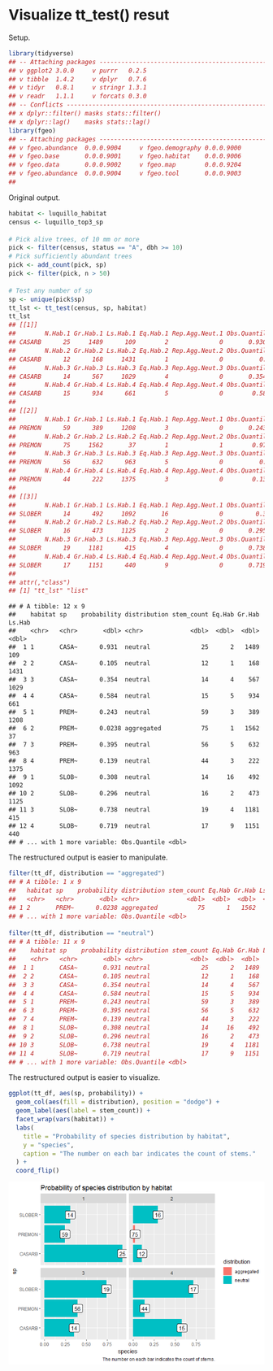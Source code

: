Visualize tt\_test() resut
================

Setup.

``` r
library(tidyverse)
## -- Attaching packages ---------------------------------------------------------- tidyverse 1.2.1 --
## v ggplot2 3.0.0     v purrr   0.2.5
## v tibble  1.4.2     v dplyr   0.7.6
## v tidyr   0.8.1     v stringr 1.3.1
## v readr   1.1.1     v forcats 0.3.0
## -- Conflicts ------------------------------------------------------------- tidyverse_conflicts() --
## x dplyr::filter() masks stats::filter()
## x dplyr::lag()    masks stats::lag()
library(fgeo)
## -- Attaching packages ---------------------------------------------------------- fgeo 0.0.0.9000 --
## v fgeo.abundance  0.0.0.9004     v fgeo.demography 0.0.0.9000
## v fgeo.base       0.0.0.9001     v fgeo.habitat    0.0.0.9006
## v fgeo.data       0.0.0.9002     v fgeo.map        0.0.0.9204
## v fgeo.abundance  0.0.0.9004     v fgeo.tool       0.0.0.9003
## 
```

Original output.

``` r
habitat <- luquillo_habitat
census <- luquillo_top3_sp

# Pick alive trees, of 10 mm or more
pick <- filter(census, status == "A", dbh >= 10)
# Pick sufficiently abundant trees
pick <- add_count(pick, sp)
pick <- filter(pick, n > 50)

# Test any number of sp
sp <- unique(pick$sp)
tt_lst <- tt_test(census, sp, habitat)
tt_lst
## [[1]]
##        N.Hab.1 Gr.Hab.1 Ls.Hab.1 Eq.Hab.1 Rep.Agg.Neut.1 Obs.Quantile.1
## CASARB      25     1489      109        2              0       0.930625
##        N.Hab.2 Gr.Hab.2 Ls.Hab.2 Eq.Hab.2 Rep.Agg.Neut.2 Obs.Quantile.2
## CASARB      12      168     1431        1              0          0.105
##        N.Hab.3 Gr.Hab.3 Ls.Hab.3 Eq.Hab.3 Rep.Agg.Neut.3 Obs.Quantile.3
## CASARB      14      567     1029        4              0       0.354375
##        N.Hab.4 Gr.Hab.4 Ls.Hab.4 Eq.Hab.4 Rep.Agg.Neut.4 Obs.Quantile.4
## CASARB      15      934      661        5              0        0.58375
## 
## [[2]]
##        N.Hab.1 Gr.Hab.1 Ls.Hab.1 Eq.Hab.1 Rep.Agg.Neut.1 Obs.Quantile.1
## PREMON      59      389     1208        3              0       0.243125
##        N.Hab.2 Gr.Hab.2 Ls.Hab.2 Eq.Hab.2 Rep.Agg.Neut.2 Obs.Quantile.2
## PREMON      75     1562       37        1              1        0.97625
##        N.Hab.3 Gr.Hab.3 Ls.Hab.3 Eq.Hab.3 Rep.Agg.Neut.3 Obs.Quantile.3
## PREMON      56      632      963        5              0          0.395
##        N.Hab.4 Gr.Hab.4 Ls.Hab.4 Eq.Hab.4 Rep.Agg.Neut.4 Obs.Quantile.4
## PREMON      44      222     1375        3              0        0.13875
## 
## [[3]]
##        N.Hab.1 Gr.Hab.1 Ls.Hab.1 Eq.Hab.1 Rep.Agg.Neut.1 Obs.Quantile.1
## SLOBER      14      492     1092       16              0         0.3075
##        N.Hab.2 Gr.Hab.2 Ls.Hab.2 Eq.Hab.2 Rep.Agg.Neut.2 Obs.Quantile.2
## SLOBER      16      473     1125        2              0       0.295625
##        N.Hab.3 Gr.Hab.3 Ls.Hab.3 Eq.Hab.3 Rep.Agg.Neut.3 Obs.Quantile.3
## SLOBER      19     1181      415        4              0       0.738125
##        N.Hab.4 Gr.Hab.4 Ls.Hab.4 Eq.Hab.4 Rep.Agg.Neut.4 Obs.Quantile.4
## SLOBER      17     1151      440        9              0       0.719375
## 
## attr(,"class")
## [1] "tt_lst" "list"
```

    ## # A tibble: 12 x 9
    ##    habitat sp    probability distribution stem_count Eq.Hab Gr.Hab Ls.Hab
    ##    <chr>   <chr>       <dbl> <chr>             <dbl>  <dbl>  <dbl>  <dbl>
    ##  1 1       CASA~      0.931  neutral              25      2   1489    109
    ##  2 2       CASA~      0.105  neutral              12      1    168   1431
    ##  3 3       CASA~      0.354  neutral              14      4    567   1029
    ##  4 4       CASA~      0.584  neutral              15      5    934    661
    ##  5 1       PREM~      0.243  neutral              59      3    389   1208
    ##  6 2       PREM~      0.0238 aggregated           75      1   1562     37
    ##  7 3       PREM~      0.395  neutral              56      5    632    963
    ##  8 4       PREM~      0.139  neutral              44      3    222   1375
    ##  9 1       SLOB~      0.308  neutral              14     16    492   1092
    ## 10 2       SLOB~      0.296  neutral              16      2    473   1125
    ## 11 3       SLOB~      0.738  neutral              19      4   1181    415
    ## 12 4       SLOB~      0.719  neutral              17      9   1151    440
    ## # ... with 1 more variable: Obs.Quantile <dbl>

The restructured output is easier to manipulate.

``` r
filter(tt_df, distribution == "aggregated")
## # A tibble: 1 x 9
##   habitat sp    probability distribution stem_count Eq.Hab Gr.Hab Ls.Hab
##   <chr>   <chr>       <dbl> <chr>             <dbl>  <dbl>  <dbl>  <dbl>
## 1 2       PREM~      0.0238 aggregated           75      1   1562     37
## # ... with 1 more variable: Obs.Quantile <dbl>

filter(tt_df, distribution == "neutral")
## # A tibble: 11 x 9
##    habitat sp    probability distribution stem_count Eq.Hab Gr.Hab Ls.Hab
##    <chr>   <chr>       <dbl> <chr>             <dbl>  <dbl>  <dbl>  <dbl>
##  1 1       CASA~       0.931 neutral              25      2   1489    109
##  2 2       CASA~       0.105 neutral              12      1    168   1431
##  3 3       CASA~       0.354 neutral              14      4    567   1029
##  4 4       CASA~       0.584 neutral              15      5    934    661
##  5 1       PREM~       0.243 neutral              59      3    389   1208
##  6 3       PREM~       0.395 neutral              56      5    632    963
##  7 4       PREM~       0.139 neutral              44      3    222   1375
##  8 1       SLOB~       0.308 neutral              14     16    492   1092
##  9 2       SLOB~       0.296 neutral              16      2    473   1125
## 10 3       SLOB~       0.738 neutral              19      4   1181    415
## 11 4       SLOB~       0.719 neutral              17      9   1151    440
## # ... with 1 more variable: Obs.Quantile <dbl>
```

The restructured output is easier to visualize.

``` r
ggplot(tt_df, aes(sp, probability)) + 
  geom_col(aes(fill = distribution), position = "dodge") +
  geom_label(aes(label = stem_count)) +
  facet_wrap(vars(habitat)) +
  labs(
    title = "Probability of species distribution by habitat",
    y = "species", 
    caption = "The number on each bar indicates the count of stems."
  ) +
  coord_flip()
```

![](restructure_tt_out_files/figure-gfm/unnamed-chunk-5-1.png)<!-- -->
